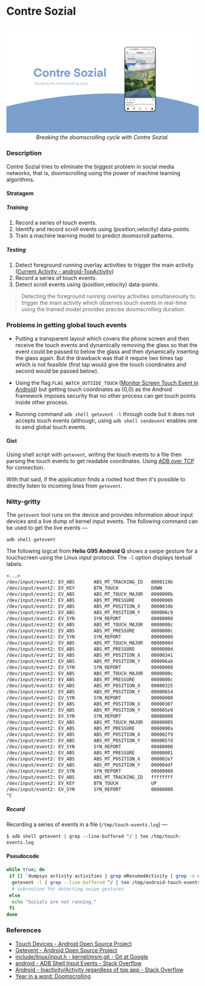 # Contre Sozial
<p align="center">
    <img alt="Contre Sozial" src="https://raw.githubusercontent.com/0x48piraj/Contre-Sozial/www/assets/images/contre-sozial-banner.png"><br>
    <i>Breaking the doomscrolling cycle with Contre Sozial.</i>
</p>

### Description

Contre Sozial tries to eliminate the biggest problem in social media networks, that is, doomscrolling using the power of machine learning algorithms.

#### Stratagem

##### Training
1. Record a series of touch events.
2. Identify and record scroll events using (position,velocity) data-points. 
3. Train a machine learning model to predict doomscroll patterns.

##### Testing
1. Detect foreground running overlay activities to trigger the main activity ([Current Activity - android-TopActivity](https://github.com/109021017/android-TopActivity))
2. Record a series of touch events. 
3. Detect scroll events using (position,velocity) data-points.

> Detecting the foreground running overlay activities simultaneously to trigger the main activity which observes touch events in real-time using the trained model provides precise doomscrolling duration.

### Problems in getting global touch events

- Putting a transparent layout which covers the phone screen and then receive the touch events and dynamically removing the glass so that the event could be passed to below the glass and then dynamically inserting the glass again. But the drawback was that it require two times tap which is not feasible (first tap would give the touch coordinates and second would be passed below).

- Using the flag `FLAG_WATCH_OUTSIDE_TOUCH` ([Monitor Screen Touch Event in Android](http://jhshi.me/2014/11/09/monitor-screen-touch-event-in-android/index.html)) but getting touch coordinates as (0,0) as the Android framework imposes security that no other process can get touch points inside other process.

- Running command `adb shell getevent -l` through code but it does not accepts touch events (although, using `adb shell sendevent` enables one to send global touch events.

#### Gist

Using shell script with `getevent`, writing the touch events to a file then parsing the touch events to get readable coordinates. Using [ADB over TCP](https://stackoverflow.com/questions/2604727/how-can-i-connect-to-android-with-adb-over-tcp) for connection.

With that said, if the application finds a rooted host then it's possible to directly listen to incoming lines from `getevent`.

### Nitty-gritty

The `getevent` tool runs on the device and provides information about input devices and a live dump of kernel input events. The following command can be used to get the live events &mdash;

```
adb shell getevent
```

The following logcat from **Helio G95 Android Q** shows a swipe gesture for a touchscreen using the Linux input protocol. The `-l` option displays textual labels.

```
<...>
/dev/input/event2: EV_ABS       ABS_MT_TRACKING_ID   0000119b
/dev/input/event2: EV_KEY       BTN_TOUCH            DOWN
/dev/input/event2: EV_ABS       ABS_MT_TOUCH_MAJOR   0000000b
/dev/input/event2: EV_ABS       ABS_MT_PRESSURE      0000000b
/dev/input/event2: EV_ABS       ABS_MT_POSITION_X    0000034b
/dev/input/event2: EV_ABS       ABS_MT_POSITION_Y    000006c9
/dev/input/event2: EV_SYN       SYN_REPORT           00000000
/dev/input/event2: EV_ABS       ABS_MT_TOUCH_MAJOR   0000000c
/dev/input/event2: EV_ABS       ABS_MT_PRESSURE      0000000c
/dev/input/event2: EV_SYN       SYN_REPORT           00000000
/dev/input/event2: EV_ABS       ABS_MT_TOUCH_MAJOR   0000000d
/dev/input/event2: EV_ABS       ABS_MT_PRESSURE      0000000d
/dev/input/event2: EV_ABS       ABS_MT_POSITION_X    00000341
/dev/input/event2: EV_ABS       ABS_MT_POSITION_Y    000006ab
/dev/input/event2: EV_SYN       SYN_REPORT           00000000
/dev/input/event2: EV_ABS       ABS_MT_TOUCH_MAJOR   0000000c
/dev/input/event2: EV_ABS       ABS_MT_PRESSURE      0000000c
/dev/input/event2: EV_ABS       ABS_MT_POSITION_X    00000325
/dev/input/event2: EV_ABS       ABS_MT_POSITION_Y    00000654
/dev/input/event2: EV_SYN       SYN_REPORT           00000000
/dev/input/event2: EV_ABS       ABS_MT_POSITION_X    00000307
/dev/input/event2: EV_ABS       ABS_MT_POSITION_Y    000005e9
/dev/input/event2: EV_SYN       SYN_REPORT           00000000
/dev/input/event2: EV_ABS       ABS_MT_TOUCH_MAJOR   00000005
/dev/input/event2: EV_ABS       ABS_MT_PRESSURE      0000000a
/dev/input/event2: EV_ABS       ABS_MT_POSITION_X    000002f9
/dev/input/event2: EV_ABS       ABS_MT_POSITION_Y    0000057d
/dev/input/event2: EV_SYN       SYN_REPORT           00000000
/dev/input/event2: EV_ABS       ABS_MT_PRESSURE      00000001
/dev/input/event2: EV_ABS       ABS_MT_POSITION_X    000002e7
/dev/input/event2: EV_ABS       ABS_MT_POSITION_Y    000004df
/dev/input/event2: EV_SYN       SYN_REPORT           00000000
/dev/input/event2: EV_ABS       ABS_MT_TRACKING_ID   ffffffff
/dev/input/event2: EV_KEY       BTN_TOUCH            UP
/dev/input/event2: EV_SYN       SYN_REPORT           00000000
^C
```

##### Record

Recording a series of events in a file (`/tmp/touch-events.log`) &mdash;

```
$ adb shell getevent | grep --line-buffered ^/ | tee /tmp/touch-events.log
```

#### Pseudocode

```bash
while true; do
 if [[ `dumpsys activity activities | grep mResumedActivity | grep -e com.instagram.android -e com.linkedin.android -e com.twitter.android` ]]; then
  getevent -l | grep --line-buffered ^/ | tee /tmp/android-touch-events.log
  # subroutine for detecting swipe gestures
 else
  echo "Sozials are not running."
 fi
done
```

### References

- [Touch Devices - Android Open Source Project](https://source.android.com/devices/input/touch-devices)
- [Getevent - Android Open Source Project](https://source.android.com/devices/input/getevent)
- [include/linux/input.h - kernel/msm.git - Git at Google](https://android.googlesource.com/kernel/msm.git/+/android-msm-hammerhead-3.4-kk-r1/include/linux/input.h)
- [android - ADB Shell Input Events - Stack Overflow](https://stackoverflow.com/questions/7789826/adb-shell-input-events/8483797#8483797)
- [Android - Inactivity/Activity regardless of top app - Stack Overflow](https://stackoverflow.com/questions/18882331/android-inactivity-activity-regardless-of-top-app)
- [Year in a word: Doomscrolling](https://www.ft.com/content/797ff58c-ab23-4197-9938-2bce8be43ff7)
